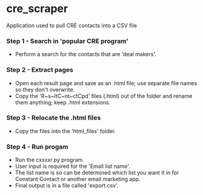 # cre_scraper
Application used to pull CRE contacts into a CSV file
### Step 1 - Search in 'popular CRE program'
- Perform a search for the contacts that are 'deal makers'.
### Step 2 - Extract pages
- Open each result page and save as an .html file; use separate file names so they don't overwrite.
- Copy the 'R\~s\~ltC\~nt\~ctCpd' files (.html) out of the folder and rename them anything; keep .html extensions.
### Step 3 - Relocate the .html files
- Copy the files into the 'html_files' folder.
### Step 4 - Run progam
- Run the cxxxxr.py program.
- User input is required for the 'Email list name'.  
- The list name is so can be determined which list you want it in for Constant Contact or another email marketing app.
- Final output is in a file called 'export.csv'.
